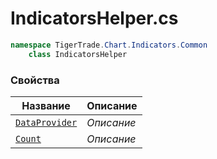 
# IndicatorsHelper.cs
```csharp
namespace TigerTrade.Chart.Indicators.Common  
    class IndicatorsHelper
```

### Свойства
| Название | Описание |
| --- | --- |
| [`DataProvider`](./Свойства/DataProvider.md) | *Описание* |
| [`Count`](./Свойства/Count.md) | *Описание* |
